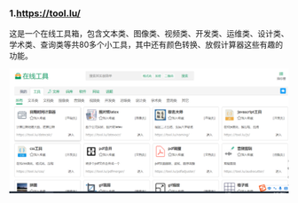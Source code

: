 ### 1.https://tool.lu/

这是一个在线工具箱，包含文本类、图像类、视频类、开发类、运维类、设计类、学术类、查询类等共80多个小工具，其中还有颜色转换、放假计算器这些有趣的功能。

![image-20230402134856180](.\images\image-20230402134856180.png)